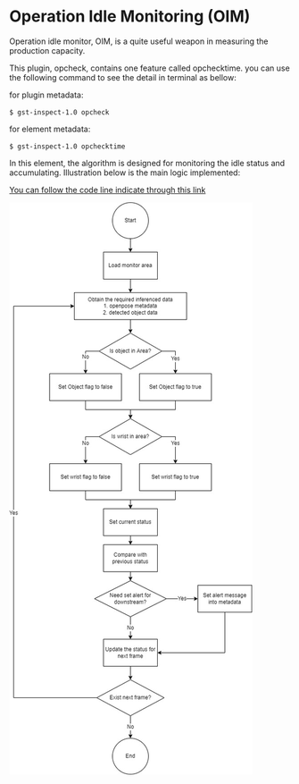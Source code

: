 # Operation Idle Monitoring (OIM)

Operation idle monitor, OIM, is a quite useful weapon in measuring the production capacity.

This plugin, opcheck, contains one feature called opchecktime. you can use the following command to see the detail in terminal as bellow:

for plugin metadata:

```
$ gst-inspect-1.0 opcheck
```

for element metadata:

```
$ gst-inspect-1.0 opchecktime
```

In this element, the algorithm is designed for monitoring the idle status and accumulating. Illustration below is the main logic implemented:

[You can follow the code line indicate through this link](https://viewer.diagrams.net/?tags={}&highlight=0000ff&edit=_blank&layers=1&nav=1&title=OIM#R5VxRc6M2EP41frQHhI3tx5zj3GUmvXSaae%2FSlxsZZEMCiBMitvvrK2FhA5KJL3GM1M5kErRISNrdb7W7ktJzZvHmM4Fp8Bv2UdQDlr%2FpOdc9AOwJAD3%2BY%2FlbQbHH4x1lRUJf0A6Eh%2FAfJIiWoOahj7JaRYpxRMO0TvRwkiCP1miQELyuV1viqN5rCleiR%2BtAePBghKRq30KfBjvqBIwP9C8oXAVlz7Y73b2JYVlZfDgLoI%2FXFZIz7zkzgjHdPcWbGYo490q%2B7NrdHHm7HxhBCT2lwezHbfpXPE7x33f9LfyWzNIfs37J5hcY5WLGYrR0W7IA%2BYwjoogJDfAKJzCaH6ifCM4TH%2FF%2BLFY61LnDOGVEmxGfEKVbIV6YU8xIAY0j8Vaei5hehnPiobYJCJ2AZIVoSz0hFT6XSgeCU58RjhElW1aBoAjS8KUufSiUaLWvd%2BAzexCs%2FhW2S1x%2FYDOgMuujiCk6Z%2FE6CCl6SGHBjDUDW52BMEt32r8MN1wQxzn6gghFm1YelG9LzRXY7ZfldQUIghRUMFDSzs81x3BlHZ6orDbQSluHEtvvFxSGCZ9KgIph%2FMxDwnjKPpQsEWOMVxR8SGEPuBGb66cFYU8r%2FmQPelyTdmTIlYegZfFd92fOrSFjNmWiuOKjBjerkEZwMYB%2BFCbPFHnBwMMxo6cwjwYRH8UNDPtsAN5zP%2BMo6mc5wwojLyK8YH989MJ%2BZ8Rjv3GKCOMYTvqhH6F%2BjJOQYhImK95RRnHqBch7pmGMBl6a9oBz50yHh4GVU2CfSVKc8bkzFsPqPPlwymry3IFRcx8CV567j9hAaCFfvHjiVqcu6DoDGvB8xYydwWo5o5rRsiey0QIjhdVyP8xqycbeLKs1PdFqDbUyWlMF1w2BXeFDNmF3hyGHnGheeLdIF8zZVt1TmMqY2zsTl8HcSJL%2BV9wF6tAmpN9Fc%2F78yJ8HI1G63lReXW9F4R3OMDjVwTgVq0LA1sByXRHynAxf8bXfcZjQShW8XGaISiLed%2FoOqY8lqT%2By2LFDsduaid39VbHbY3ekvdjBUVOfpTBpOmPam%2F%2Fh2JbN%2F21W9bcK3%2FuKLwDOTZvjyUdRY0EDCiTA8SLPXo8vz7BITOtrBBgrFonhJcPJPb66WRH25uCx8kZtGhjTybbSiBcfq%2B8OzYrSGUzKyaGqZokVOVY1CPdjGfcP3GZa9yXwlxFccbFg%2FgwjHoFq4QH2G7kix1Wg272kCwiMz2y6hkLQ%2Ff9AkJJcFwTuEx36IFBWBIPc8Q7W3FMTLWCkFeCBHHaZE2zrLGa9Emq2wRm14cQ5ElKtSZjtIyrYFlHpEzoNVab9oqGTY0n80DR0ejtOwakhEJhohVNgcgg0GR3zv0qgmhIBjbr3v1QG26QIqPRzjEOgvPvwX0WgxgHQRQEIyJen2%2FTRvcnv0Xr%2Bx6dgbEV9VV7aKPxNZPwpJ2rrBb%2BJwfCbgmPw83JSiJDrD6TM89QEdo29X1cFu4%2Fa%2FFVqoyr%2FpCns2tD0Kuo6ywK0jdpE0I34Kdgm6GY45sIrFJnpMRMlQS8h5rjTG4DjYdcAVG7ImoRA59R1r7OFr23YRkJwqFj3%2Fkx9yLsQp0xL1FnL4vxTgjaFN0pgrI0L2jwHNeoairqkZt%2BORUUM2Kb8mkBRDr072vr4eMZ3Fnu3jdpIG2hPZBv4FRUnrYujUxaMEKF7A%2BjjdZJRgmCsY866EY1PFJdHlNH4OXLW6sXamJz1fk%2FKru1IHTao3rMn1YZhw4yswXH%2BCCiOeD%2FUQB6jLOOXE%2FneVJFra79pcnFnx7EbCHe6dnYUh79M83bsU4N%2FWy8oKg7cd3zW422HAC5lcFVyvsylmqLpFSFwW6mQ8sPaWeXL5entcnOrGdnY1qRx2%2Fi1FuWN7oOW7Qbx1qPgrWytqOF8s9u1qIWL3F%2Fq0jdq3FGzVCkb1SW1j3OO5NzBPPFl%2FOp0H9m2FUfIz3QhmRUPN%2FN32nn4BwfO%2FF8%3D)

![Operation Idle Monitoring Flow Chart](../../resources/OIM.jpg)

